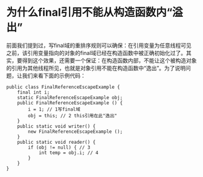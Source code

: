 # 为什么final引用不能从构造函数内“溢出”

前面我们提到过，写final域的重排序规则可以确保：在引用变量为任意线程可见之前，该引用变量指向的对象的final域已经在构造函数中被正确初始化过了。其实，要得到这个效果，还需要一个保证：在构造函数内部，不能让这个被构造对象的引用为其他线程所见，也就是对象引用不能在构造函数中“逸出”。为了说明问题，让我们来看下面的示例代码：

```text
public class FinalReferenceEscapeExample {
    final int i;
    static FinalReferenceEscapeExample obj;
    public FinalReferenceEscapeExample () {
        i = 1; // 1写final域
        obj = this; // 2 this引用在此"逸出"
    }
    public static void writer() {
        new FinalReferenceEscapeExample ();
    }
    public static void reader() {
        if (obj != null) { // 3
            int temp = obj.i; // 4
        }
    }
}
```

